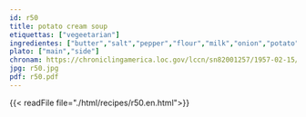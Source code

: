 ```yaml
---
id: r50
title: potato cream soup
etiquettas: ["vegeetarian"]
ingredientes: ["butter","salt","pepper","flour","milk","onion","potato"]
plato: ["main","side"]
chronam: https://chroniclingamerica.loc.gov/lccn/sn82001257/1957-02-15/ed-1/seq-5/
jpg: r50.jpg
pdf: r50.pdf
---
```


{{< readFile file="./html/recipes/r50.en.html">}}